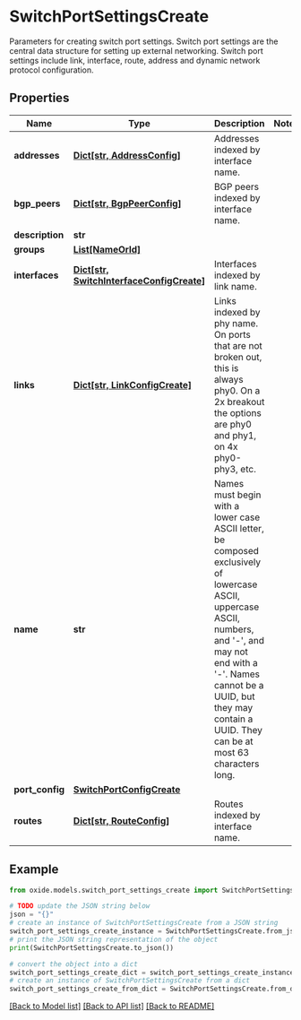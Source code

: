 # SwitchPortSettingsCreate

Parameters for creating switch port settings. Switch port settings are the central data structure for setting up external networking. Switch port settings include link, interface, route, address and dynamic network protocol configuration.

## Properties

Name | Type | Description | Notes
------------ | ------------- | ------------- | -------------
**addresses** | [**Dict[str, AddressConfig]**](AddressConfig.md) | Addresses indexed by interface name. | 
**bgp_peers** | [**Dict[str, BgpPeerConfig]**](BgpPeerConfig.md) | BGP peers indexed by interface name. | 
**description** | **str** |  | 
**groups** | [**List[NameOrId]**](NameOrId.md) |  | 
**interfaces** | [**Dict[str, SwitchInterfaceConfigCreate]**](SwitchInterfaceConfigCreate.md) | Interfaces indexed by link name. | 
**links** | [**Dict[str, LinkConfigCreate]**](LinkConfigCreate.md) | Links indexed by phy name. On ports that are not broken out, this is always phy0. On a 2x breakout the options are phy0 and phy1, on 4x phy0-phy3, etc. | 
**name** | **str** | Names must begin with a lower case ASCII letter, be composed exclusively of lowercase ASCII, uppercase ASCII, numbers, and &#39;-&#39;, and may not end with a &#39;-&#39;. Names cannot be a UUID, but they may contain a UUID. They can be at most 63 characters long. | 
**port_config** | [**SwitchPortConfigCreate**](SwitchPortConfigCreate.md) |  | 
**routes** | [**Dict[str, RouteConfig]**](RouteConfig.md) | Routes indexed by interface name. | 

## Example

```python
from oxide.models.switch_port_settings_create import SwitchPortSettingsCreate

# TODO update the JSON string below
json = "{}"
# create an instance of SwitchPortSettingsCreate from a JSON string
switch_port_settings_create_instance = SwitchPortSettingsCreate.from_json(json)
# print the JSON string representation of the object
print(SwitchPortSettingsCreate.to_json())

# convert the object into a dict
switch_port_settings_create_dict = switch_port_settings_create_instance.to_dict()
# create an instance of SwitchPortSettingsCreate from a dict
switch_port_settings_create_from_dict = SwitchPortSettingsCreate.from_dict(switch_port_settings_create_dict)
```
[[Back to Model list]](../README.md#documentation-for-models) [[Back to API list]](../README.md#documentation-for-api-endpoints) [[Back to README]](../README.md)


